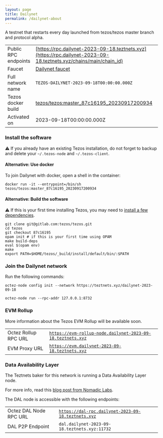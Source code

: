 ```yaml
---
layout: page
title: Dailynet
permalink: /dailynet-about
---
```


A testnet that restarts every day launched from tezos/tezos master branch and protocol alpha.

| | |
|-------|---------------------|
| Public RPC endpoints | [https://rpc.dailynet-2023-09-18.teztnets.xyz](https://rpc.dailynet-2023-09-18.teztnets.xyz/chains/main/chain_id)<br/> |
| Faucet | [Dailynet faucet](https://faucet.dailynet-2023-09-18.teztnets.xyz) |
| Full network name | `TEZOS-DAILYNET-2023-09-18T00:00:00.000Z` |
| Tezos docker build | [tezos/tezos:master_87c16195_20230917200934](https://hub.docker.com/r/tezos/tezos/tags?page=1&ordering=last_updated&name=master_87c16195_20230917200934) |
| Activated on | 2023-09-18T00:00:00.000Z |





### Install the software

⚠️  If you already have an existing Tezos installation, do not forget to backup and delete your `~/.tezos-node` and `~/.tezos-client`.



#### Alternative: Use docker

To join Dailynet with docker, open a shell in the container:

```
docker run -it --entrypoint=/bin/sh tezos/tezos:master_87c16195_20230917200934
```

#### Alternative: Build the software

⚠️  If this is your first time installing Tezos, you may need to [install a few dependencies](https://tezos.gitlab.io/introduction/howtoget.html#setting-up-the-development-environment-from-scratch).

```
git clone git@gitlab.com:tezos/tezos.git
cd tezos
git checkout 87c16195
opam init # if this is your first time using OPAM
make build-deps
eval $(opam env)
make
export PATH=$HOME/tezos/_build/install/default/bin/:$PATH
```

### Join the Dailynet network

Run the following commands:

```
octez-node config init --network https://teztnets.xyz/dailynet-2023-09-18

octez-node run --rpc-addr 127.0.0.1:8732
```


### EVM Rollup

More information about the Tezos EVM Rollup will be available soon.

| | |
|-------|---------------------|
| Octez Rollup RPC URL | [`https://evm-rollup-node.dailynet-2023-09-18.teztnets.xyz`](https://evm-rollup-node.dailynet-2023-09-18.teztnets.xyz/global/block/head) |
| EVM Proxy URL | [`https://evm.dailynet-2023-09-18.teztnets.xyz`](https://evm.dailynet-2023-09-18.teztnets.xyz) |




### Data Availability Layer

The Teztnets baker for this network is running a Data Availability Layer node.

For more info, read this [blog post from Nomadic Labs](https://research-development.nomadic-labs.com/data-availability-layer-tezos.html).

The DAL node is accessible with the following endpoints:

| | |
|-------|---------------------|
| Octez DAL Node RPC URL | [`https://dal-rpc.dailynet-2023-09-18.teztnets.xyz`](https://dal-rpc.dailynet-2023-09-18.teztnets.xyz) |
| DAL P2P Endpoint | `dal.dailynet-2023-09-18.teztnets.xyz:11732` |




